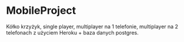 # MobileProject

Kółko krzyżyk, single player, multiplayer na 1 telefonie, multiplayer na 2 telefonach z użyciem Heroku + baza danych postgres.

